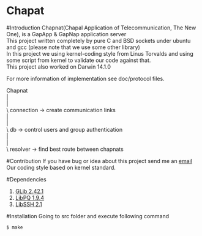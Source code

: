 Chapat
======
#Introduction
Chapnat(Chapal Application of Telecommunication, The New One),
is a GapApp & GapNap application server  
This project written completely by pure C and BSD sockets
under ubuntu and gcc (please note that we use some other library)  
In this project we using kernel-coding style from Linus Torvalds and using some
script from kernel to validate our code against that.  
This project also worked on Darwin 14.1.0  

For more information of implementation see doc/protocol files.  

Chapnat  
  |  
  |  
  \ connection -> create communication links  
  |  
  |  
  \ db -> control users and group authentication  
  |  
  |  
  \ resolver -> find best route between chapnats  

#Contribution
If you have bug or idea about this project send me an [email](mailto:parham.alvani@gmail.com)  
Our coding style based on kernel standard.

#Dependencies
1. [GLib 2.42.1](https://developer.gnome.org/glib/2.42/)
2. [LibPQ 1.9.4](http://www.postgresql.org/docs/9.4/static/index.html)
3. [LibSSH 2.1]()

#Installation
Going to src folder and execute following command

	$ make

